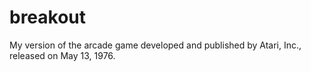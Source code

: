 # breakout
My version of the arcade game developed and published by Atari, Inc., released on May 13, 1976.
